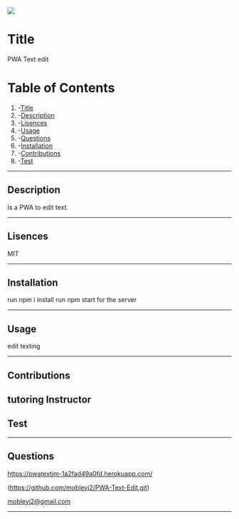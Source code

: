 ![](https://img.shields.io/badge/License-MIT-yellow.svg)
# Title
  PWA Text edit
  
# Table of Contents
 1. -[Title](#title)
 2. -[Description](#description)
 3. -[Lisences](#lisences)
 4. -[Usage](#usage)
 5. -[Questions](#questions)
 6. -[Installation](#installation)
 7. -[Contributions](#contributions)
 8. -[Test](#test)

---

## Description
  Is a PWA to edit text. 

---

## Lisences
  MIT

---

## Installation
  run npm i 
  install  run npm start for the server 

---

## Usage
  edit texting

---

## Contributions
  tutoring
  Instructor
---

## Test
  

---

## Questions
  
https://pwatextjm-1a2fad49a0fd.herokuapp.com/
  
 (https://github.com/mobleyj2/PWA-Text-Edit.git)

  mobleyj2@gmail.com

 

---



